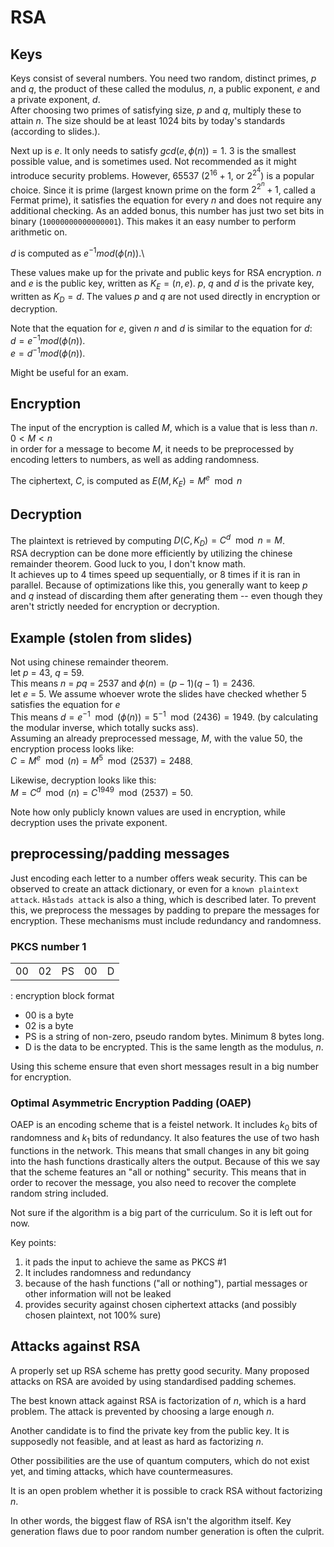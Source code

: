 # RSA

## Keys

Keys consist of several numbers. You need two random, distinct primes, _p_ and _q_, the product of these
called the modulus, _n_, a public exponent, _e_ and a private exponent, _d_. \
After choosing two primes of satisfying size, _p_ and _q_, multiply these to attain _n_. The size
should be at least 1024 bits by today's standards (according to slides.).

Next up is _e_. It only needs to satisfy $gcd(e,\phi(n)) = 1$. 3 is the smallest possible value, and is
sometimes used. Not recommended as it might introduce security problems. However,
65537 ($2^{16}+1$, or $2^{2^4}$) is a popular choice. Since it is prime (largest known prime on the
form $2^{2^{n}}+1$, called a Fermat prime), it satisfies the equation for every _n_ and does not require
any additional checking. As an added bonus, this number has just two set bits in binary
(`10000000000000001`). This makes it an easy number to perform arithmetic on.

_d_ is computed as $e^{-1}mod(\phi(n))$.\

These values make up for the private and public keys for RSA encryption. _n_ and _e_ is the public
key, written as $K_E = (n,e)$. _p_, _q_ and _d_ is the private key, written as $K_D = d$. The values
_p_ and _q_ are not used directly in encryption or decryption.

Note that the equation for _e_, given _n_ and _d_ is similar to the equation for _d_:\
$d = e^{-1}mod(\phi(n))$.\
$e = d^{-1}mod(\phi(n))$.

Might be useful for an exam.

## Encryption

The input of the encryption is called _M_, which is a value that is less than _n_.\
$0 < M < n$\
in order for a message to become _M_, it needs to be preprocessed by encoding letters to numbers,
as well as adding randomness.

The ciphertext, _C_, is computed as $E(M,K_E) = M^e \mod n$

## Decryption

The plaintext is retrieved by computing $D(C, K_D) = C^d \mod n = M$.\
RSA decryption can be done more efficiently by utilizing the chinese remainder theorem. Good luck to
you, I don't know math.\
It achieves up to 4 times speed up sequentially, or 8 times if it is ran in parallel. Because of
optimizations like this, you generally want to keep _p_ and _q_ instead of discarding them after
generating them -- even though they aren't strictly needed for encryption or decryption.

## Example (stolen from slides)

Not using chinese remainder theorem.\
let _p_ = 43, _q_ = 59.\
This means _n_ = _pq_ = 2537 and $\phi(n) = (p-1)(q-1) = 2436$.\
let _e_ = 5. We assume whoever wrote the slides have checked whether 5 satisfies the equation for _e_\
This means $d = e^{-1}\mod(\phi(n)) = 5^{-1}\mod(2436) = 1949$. (by calculating the
modular inverse, which totally sucks ass).\
Assuming an already preprocessed message, _M_, with the value 50, the encryption process looks
like:\
$C = M^e\mod (n) = M^5\mod(2537) = 2488$.

Likewise, decryption looks like this:\
$M = C^d \mod(n) = C^{1949}\mod(2537) = 50$.

Note how only publicly known values are used in encryption, while decryption uses the private
exponent.

## preprocessing/padding messages
Just encoding each letter to a number offers weak security. This can be observed to create an attack
dictionary, or even for a `known plaintext attack`. `Håstads attack` is also a thing, which is described later.
To prevent this, we preprocess the messages by padding to prepare the messages for encryption.
These mechanisms must include redundancy and randomness.

### PKCS number 1

|    |    |     |    |   |
|----|----|-----|----|---|
| 00 | 02 | PS  | 00 | D |

: encryption block format

- 00 is a byte
- 02 is a byte
- PS is a string of non-zero, pseudo random bytes. Minimum 8 bytes long.
- D is the data to be encrypted. This is the same length as the modulus, _n_.

Using this scheme ensure that even short messages result in a big number for encryption.

### Optimal Asymmetric Encryption Padding (OAEP)
OAEP is an encoding scheme that is a feistel network. It includes $k_0$ bits of randomness and $k_1$
bits of redundancy. It also features the use of two hash functions in the network. This means that
small changes in any bit going into the hash functions drastically alters the output. Because of
this we say that the scheme features an "all or nothing" security. This means that in order to
recover the message, you also need to recover the complete random string included.

Not sure if the algorithm is a big part of the curriculum. So it is left out for now.

Key points:

1. it pads the input to achieve the same as PKCS #1
2. It includes randomness and redundancy
3. because of the hash functions ("all or nothing"), partial messages or other information will not be leaked
4. provides security against chosen ciphertext attacks  (and possibly chosen plaintext, not 100%
   sure)

## Attacks against RSA
A properly set up RSA scheme has pretty good security. Many proposed attacks on RSA are avoided by
using standardised padding schemes.

The best known attack against RSA is factorization of _n_, which
is a hard problem. The attack is prevented by choosing a large enough _n_.

Another candidate is to find the private key from the public key. It is supposedly not
feasible, and at least as hard as factorizing _n_.

Other possibilities are the use of quantum computers, which do not exist yet, and timing attacks,
which have countermeasures.

It is an open problem whether it is possible to crack RSA without factorizing _n_.

In other words, the biggest flaw of RSA isn't the algorithm itself. Key generation flaws due to poor
random number generation is often the culprit.
